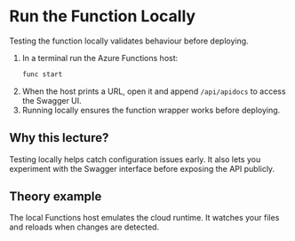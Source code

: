 # Run the Function Locally
Testing the function locally validates behaviour before deploying.


1. In a terminal run the Azure Functions host:
   ```bash
   func start
   ```
2. When the host prints a URL, open it and append `/api/apidocs` to access the
   Swagger UI.
3. Running locally ensures the function wrapper works before deploying.

## Why this lecture?

Testing locally helps catch configuration issues early. It also lets you
experiment with the Swagger interface before exposing the API publicly.
## Theory example
The local Functions host emulates the cloud runtime. It watches your files and reloads when changes are detected.
